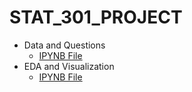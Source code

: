 # STAT_301_PROJECT

- Data and Questions
  - [IPYNB File](data_and_questions/data_and_questions.ipynb)
- EDA and Visualization
  - [IPYNB File](EDA_and_Visualization/eda_and_visualization.ipynb)
